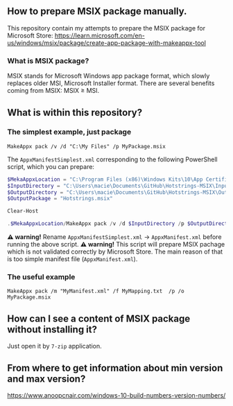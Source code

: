 ## How to prepare MSIX package manually.

This repository contain my attempts to prepare the MSIX package for Microsoft Store:
https://learn.microsoft.com/en-us/windows/msix/package/create-app-package-with-makeappx-tool


### What is MSIX package?

MSIX stands for Microsoft Windows app package format, which slowly replaces older MSI, Microsoft Installer format. There are several benefits coming from MSIX: MSIX ≥ MSI.

## What is within this repository?


### The simplest example, just package

`MakeAppx pack /v /d "C:\My Files" /p MyPackage.msix`

The `AppxManifestSimplest.xml` corresponding to the following PowerShell script, which you can prepare: 

```PowerShell
$MekaAppxLocation = "C:\Program Files (x86)\Windows Kits\10\App Certification Kit\"
$InputDirectory = "C:\Users\macie\Documents\GitHub\Hotstrings-MSIX\InputDirectory\"
$OutputDirectory = "C:\Users\macie\Documents\GitHub\Hotstrings-MSIX\OutputDirectory\"
$OutputPackage = "Hotstrings.msix"

Clear-Host

.$MekaAppxLocation/MakeAppx pack /v /d $InputDirectory /p $OutputDirectory$OutputPackage
```

**⚠ warning!** Rename `AppxManifestSimplest.xml` → `AppxManifest.xml` before running the above script. 
**⚠ warning!** This script will prepare MSIX pachage which is not validated correctly by Microsoft Store. The main reason of that is too simple manifest file (`AppxManifest.xml`).


### The useful example

``MakeAppx pack /m "MyManifest.xml" /f MyMapping.txt  /p /o MyPackage.msix``


## How can I see a content of MSIX package without installing it?

Just open it by `7-zip` application.

## From where to get information about min version and max version?

https://www.anoopcnair.com/windows-10-build-numbers-version-numbers/